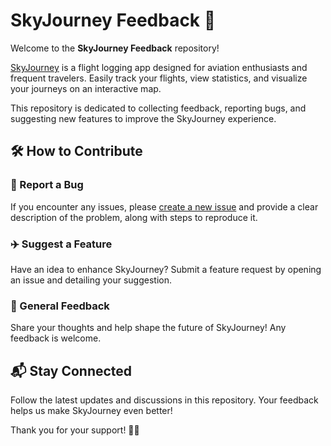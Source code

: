 # SkyJourney Feedback 🚀  

Welcome to the **SkyJourney Feedback** repository!  

[SkyJourney](https://skyjourney.app) is a flight logging app designed for aviation enthusiasts and frequent travelers. Easily track your flights, view statistics, and visualize your journeys on an interactive map.  

This repository is dedicated to collecting feedback, reporting bugs, and suggesting new features to improve the SkyJourney experience.  

## 🛠 How to Contribute  

### 🐞 Report a Bug  
If you encounter any issues, please [create a new issue](https://github.com/Renato-Silva/skyjourney-feedback/issues/new) and provide a clear description of the problem, along with steps to reproduce it.  

### ✈️ Suggest a Feature  
Have an idea to enhance SkyJourney? Submit a feature request by opening an issue and detailing your suggestion.  

### 💬 General Feedback  
Share your thoughts and help shape the future of SkyJourney! Any feedback is welcome.  

## 📬 Stay Connected  
Follow the latest updates and discussions in this repository. Your feedback helps us make SkyJourney even better!  

Thank you for your support! 🚀✨  
